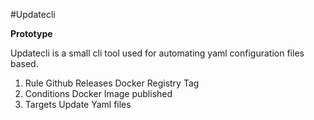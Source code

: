 #Updatecli

**Prototype**

Updatecli is a small cli tool used for automating yaml configuration files based.

1) Rule
    Github Releases
    Docker Registry Tag
2) Conditions
    Docker Image published
3) Targets
    Update Yaml files
